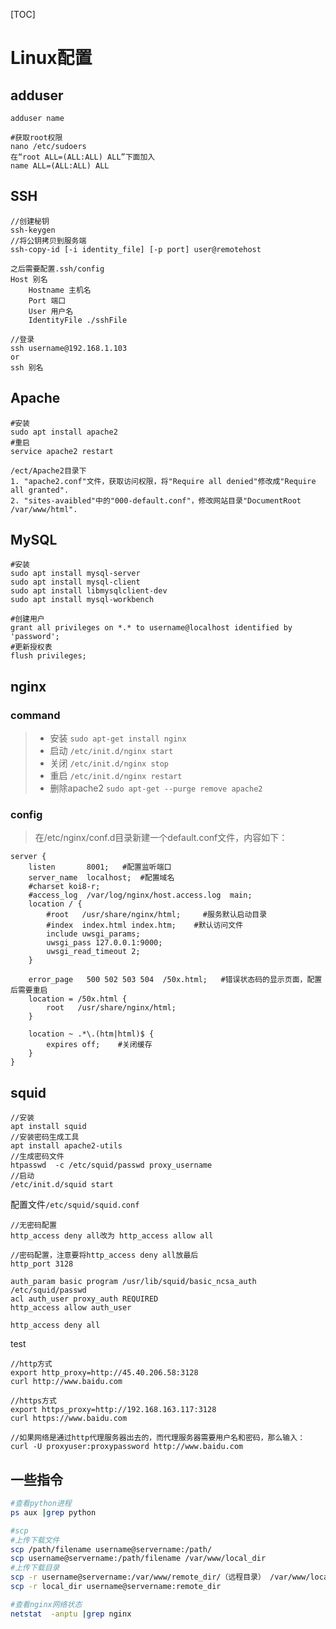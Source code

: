 [TOC]

# Linux配置

## adduser
```
adduser name

#获取root权限
nano /etc/sudoers
在“root ALL=(ALL:ALL) ALL”下面加入
name ALL=(ALL:ALL) ALL
```

## SSH
```
//创建秘钥
ssh-keygen
//将公钥拷贝到服务端
ssh-copy-id [-i identity_file] [-p port] user@remotehost

```
```
之后需要配置.ssh/config
Host 别名
    Hostname 主机名
    Port 端口
    User 用户名
    IdentityFile ./sshFile
```
```
//登录
ssh username@192.168.1.103
or
ssh 别名
```

## Apache
```
#安装
sudo apt install apache2
#重启
service apache2 restart
```
```
/ect/Apache2目录下
1. "apache2.conf"文件，获取访问权限，将"Require all denied"修改成"Require all granted".
2. "sites-avaibled"中的"000-default.conf"，修改网站目录"DocumentRoot /var/www/html".
```

## MySQL
```
#安装
sudo apt install mysql-server
sudo apt install mysql-client
sudo apt install libmysqlclient-dev
sudo apt install mysql-workbench
```
```
#创建用户
grant all privileges on *.* to username@localhost identified by 'password';
#更新授权表
flush privileges;
```

## nginx

### command
> - 安装 ```sudo apt-get install nginx```
> - 启动 ```/etc/init.d/nginx start```
> - 关闭 ```/etc/init.d/nginx stop```
> - 重启 ```/etc/init.d/nginx restart```
> - 删除apache2 ```sudo apt-get --purge remove apache2```

### config
> 在/etc/nginx/conf.d目录新建一个default.conf文件，内容如下：
```
server {
    listen       8001;   #配置监听端口
    server_name  localhost;  #配置域名
    #charset koi8-r;     
    #access_log  /var/log/nginx/host.access.log  main;
    location / {
        #root   /usr/share/nginx/html;     #服务默认启动目录
        #index  index.html index.htm;    #默认访问文件
        include uwsgi_params;
        uwsgi_pass 127.0.0.1:9000;
        uwsgi_read_timeout 2;
    }

    error_page   500 502 503 504  /50x.html;   #错误状态码的显示页面，配置后需要重启
    location = /50x.html {
        root   /usr/share/nginx/html;
    }

    location ~ .*\.(htm|html)$ {
        expires off;    #关闭缓存
    }
}

```


## squid

```
//安装
apt install squid
//安装密码生成工具
apt install apache2-utils
//生成密码文件
htpasswd  -c /etc/squid/passwd proxy_username
//启动
/etc/init.d/squid start
```

配置文件```/etc/squid/squid.conf```
```
//无密码配置
http_access deny all改为 http_access allow all

//密码配置，注意要将http_access deny all放最后
http_port 3128

auth_param basic program /usr/lib/squid/basic_ncsa_auth /etc/squid/passwd
acl auth_user proxy_auth REQUIRED
http_access allow auth_user

http_access deny all
```

test
```
//http方式
export http_proxy=http://45.40.206.58:3128
curl http://www.baidu.com

//https方式
export https_proxy=http://192.168.163.117:3128
curl https://www.baidu.com

//如果网络是通过http代理服务器出去的，而代理服务器需要用户名和密码，那么输入：
curl -U proxyuser:proxypassword http://www.baidu.com
```

## 一些指令
``` sh
#查看python进程
ps aux |grep python

#scp
#上传下载文件
scp /path/filename username@servername:/path/
scp username@servername:/path/filename /var/www/local_dir
#上传下载目录
scp -r username@servername:/var/www/remote_dir/（远程目录） /var/www/local_dir（本地目录）
scp -r local_dir username@servername:remote_dir

#查看nginx网络状态
netstat  -anptu |grep nginx
```









